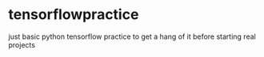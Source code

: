 # tensorflowpractice
just basic python tensorflow practice to get a hang of it before starting real projects
